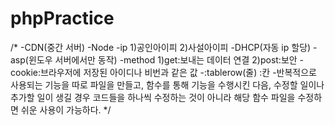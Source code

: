 # phpPractice
/*
-CDN(중간 서버)
-Node
-ip 1)공인아이피 2)사설아이피
-DHCP(자동 ip 할당)
-asp(윈도우 서버에서만 동작)
-method 1)get:보내는 데이터 연결 2)post:보안
-cookie:브라우저에 저장된 아이디나 비번과 같은 값
-<tr>:tablerow(줄)  <td>:칸
-반복적으로 사용되는 기능을 따로 파일을 만들고, 함수를 통해 기능을 수행시킨 다음, 수정할 일이나 추가할 일이 생길 경우
  코드들을 하나씩 수정하는 것이 아니라 해당 함수 파일을 수정하면 쉬운 사용이 가능하다.
*/
